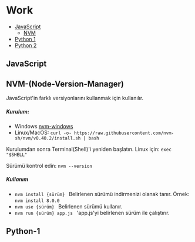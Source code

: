# Work

- [JavaScript](#JavaScript)
  - [NVM](#NVM-(Node-Version-Manager)) 
- [Python 1](#Python-1)
- [Python 2](#Python-2)

## JavaScript

## NVM-(Node-Version-Manager)

<p>JavaScript'in farklı versiyonlarını kullanmak için kullanılır.</p>

<h5>Kurulum:</h5>

<ul>
  <li>Windows <a href="https://github.com/coreybutler/nvm-windows/releases">nvm-windows</a></li>
  <li>Linux/MacOS: <code>curl -o- https://raw.githubusercontent.com/nvm-sh/nvm/v0.40.2/install.sh | bash</code> </li>
</ul>

<p>Kurulumdan sonra Terminal(Shell)'i yeniden başlatın. Linux için: <code>exec "$SHELL"</code></p>
<p>Sürümü kontrol edin: <code>nvm --version</code></p>

<h5>Kullanım</h5>

<ul>
  <li><code>nvm install {sürüm} </code> Belirlenen sürümü indirmenizi olanak tanır. Örnek: <code>nvm install 8.0.0</code></li>
  <li><code>nvm use {sürüm} </code> Belirlenen sürümü kullanır.</li>
  <li><code>nvm run {sürüm} app.js </code> 'app.js'yi belirlenen sürüm ile çalıştırır.</li>
</ul>

## Python-1
